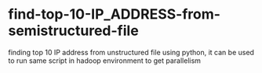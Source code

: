 # find-top-10-IP_ADDRESS-from-semistructured-file
finding top 10 IP address from unstructured file using python, it can be used to run same script in hadoop environment to get parallelism
